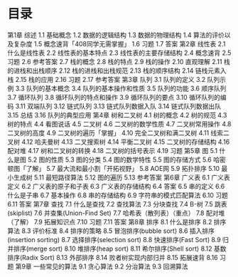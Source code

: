 # 目录
第1章 综述
  1.1 基础概念
  1.2 数据的逻辑结构
  1.3 数据的物理结构
  1.4 算法的评价以及复杂度
  1.5 概念速背「408同学无需掌握」
  1.6 习题
  1.7 答案
第2章 线性表
  2.1 什么是线性表
  2.2 线性表的基本特点
  2.3 线性表的主要存储结构
  2.4 概念速背
  2.5 习题
  2.6 参考答案
  2.7 栈的概念
  2.8 栈的特点
  2.9 栈的操作
  2.10 直观理解
  2.11 栈的进栈和出栈顺序
  2.12 栈的进栈和出栈规范
  2.13 栈的顺序结构
  2.14 链栈元素入栈
  2.15 栈的应用
  2.16 习题
  2.17 参考答案
第3章 队列
  3.1 队列的定义
  3.2 队列示例
  3.3 队列的基本概念
  3.4 队列的基本操作和性质
  3.5 队列的功能
  3.6 顺序队列
  3.7 循环队列
  3.8 循环队列的特点和操作
  3.9 循环队列的要点
  3.10 循环队列的编码
  3.11 双端队列
  3.12 链式队列
  3.13 链式队列数据入队
  3.14 链式队列数据出队
  3.15 总结
  3.16 队列的典型应用
第4章 树和二叉树
  4.1 树的概念
  4.2 树的规范
  4.3 树的特点
  4.4 看图说话
  4.5 二叉树
  4.6 二叉树的数学性质
  4.7 二叉树常用操作
  4.8 二叉树的高度
  4.9 二叉树的遍历「掌握」
  4.10 完全二叉树和满二叉树
  4.11 线索二叉树
  4.12 哈夫曼树
  4.13 二叉搜索树
  4.14 平衡二叉树
  4.15 二叉树的存储结构
  4.16 配对堆
  4.17 树和二叉树的转换
  4.18 二叉树的括号表示
  4.19 习题
第5章 图
  5.1 什么是图
  5.2 图的性质
  5.3 图的分类
  5.4 图的数学特性
  5.5 图的存储方式
  5.6 哈密顿图「了解」
  5.7 最大流和最小割「开拓视野」
  5.8 AOE网
  5.9 拓扑排序
  5.10 最小生成树
  5.11 最短路径算法
  5.12 图的遍历
  5.13 参考答案
第6章 广义表
  6.1 广义表定义
  6.2 广义表的原子和子表
  6.3 广义表的存储结构
  6.4 答案
  6.5 串的定义
  6.6 什么是子串
  6.7 基本操作
  6.8 串的存储结构
  6.9 字符串的模式匹配算法
  6.10 习题
  6.11 答案
第7章 查找
  7.1 什么是查找
  7.2 查找算法
  7.3 分块查找
  7.4 B-树
  7.5 跳表(skiplist)
  7.6 并查集(Union-Find Set)
  7.7 哈希表（散列表）（重点）
  7.8 配对堆（了解）
  7.9 拓展知识点
  7.10 习题
  7.11 答案
第8章 排序
  8.1 什么是排序
  8.2 排序算法
  8.3 评价标准
  8.4 排序的策略
  8.5 冒泡排序(bubble sort)
  8.6 插入排序(insertion sorting)
  8.7 选择排序(selection sort)
  8.8 快速排序(Fast Sort)
  8.9 归并排序(merge sort)
  8.10 堆排序(heap sort)
  8.11 希尔排序(Shell sort)
  8.12 基数排序(Radix Sort)
  8.13 外部排序
  8.14 败者树实现内部归并
  8.15 拓展速背
  8.16 习题
第9章 一些常见的算法
  9.1 贪心算法
  9.2 分治算法
  9.3 回溯算法
